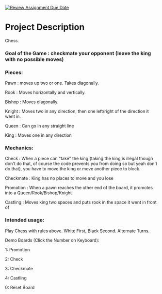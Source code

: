 [![Review Assignment Due Date](https://classroom.github.com/assets/deadline-readme-button-22041afd0340ce965d47ae6ef1cefeee28c7c493a6346c4f15d667ab976d596c.svg)](https://classroom.github.com/a/YxXKqIeT)
# Project Description

Chess. 

### Goal of the Game : checkmate your opponent (leave the king with no possible moves)

### Pieces: 

Pawn : moves up two or one. Takes diagonally. 

Rook : Moves horizontally and vertically. 

Bishop : Moves diagonally. 

Knight : Moves two in any direction, then one left/right of the direction it went in.

Queen : Can go in any straight line

King : Moves one in any direction

### Mechanics: 

Check : When a piece can "take" the king (taking the king is illegal though don't do that, of course the code prevents you from doing so but yeah don't do that), you have to move the king or move another piece to block.  

Checkmate : King has no places to move and you lose

Promotion : When a pawn reaches the other end of the board, it promotes into a Queen/Rook/Bishop/Knight

Castling : Moves king two spaces and puts rook in the space it went in front of


### Intended usage:

Play Chess with rules above. White First, Black Second. Alternate Turns.

Demo Boards (Click the Number on Keyboard): 

1: Promotion 

2: Check

3: Checkmate

4: Castling

0: Reset Board 
  
